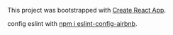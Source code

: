 This project was bootstrapped with [Create React App](https://github.com/facebookincubator/create-react-app).

config eslint with [npm i eslint-config-airbnb](https://github.com/airbnb/javascript).